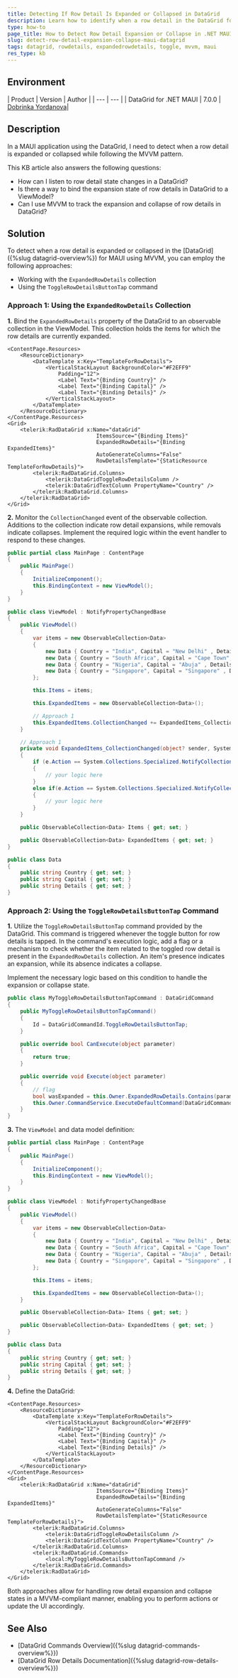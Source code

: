 ```yaml
---
title: Detecting If Row Detail Is Expanded or Collapsed in DataGrid
description: Learn how to identify when a row detail in the DataGrid for .NET MAUI is expanded or collapsed using MVVM.
type: how-to
page_title: How to Detect Row Detail Expansion or Collapse in .NET MAUI DataGrid
slug: detect-row-detail-expansion-collapse-maui-datagrid
tags: datagrid, rowdetails, expandedrowdetails, toggle, mvvm, maui
res_type: kb
---
```


## Environment

| Product | Version | Author |
| --- | --- |
| DataGrid for .NET MAUI | 7.0.0 | [Dobrinka Yordanova](https://www.telerik.com/blogs/author/dobrinka-yordanova)| 

## Description

In a MAUI application using the DataGrid, I need to detect when a row detail is expanded or collapsed while following the MVVM pattern.

This KB article also answers the following questions:
- How can I listen to row detail state changes in a DataGrid?
- Is there a way to bind the expansion state of row details in DataGrid to a ViewModel?
- Can I use MVVM to track the expansion and collapse of row details in DataGrid?

## Solution

To detect when a row detail is expanded or collapsed in the [DataGrid]({%slug datagrid-overview%}) for MAUI using MVVM, you can employ the following approaches:

* Working with the `ExpandedRowDetails` collection
* Using the `ToggleRowDetailsButtonTap` command

### Approach 1: Using the `ExpandedRowDetails` Collection

**1.** Bind the `ExpandedRowDetails` property of the DataGrid to an observable collection in the ViewModel. This collection holds the items for which the row details are currently expanded.

```
<ContentPage.Resources>
    <ResourceDictionary>
        <DataTemplate x:Key="TemplateForRowDetails">
            <VerticalStackLayout BackgroundColor="#F2EFF9"
                Padding="12">
                <Label Text="{Binding Country}" />
                <Label Text="{Binding Capital}" />
                <Label Text="{Binding Details}" />
            </VerticalStackLayout>
        </DataTemplate>
    </ResourceDictionary>
</ContentPage.Resources>
<Grid>
    <telerik:RadDataGrid x:Name="dataGrid"
                            ItemsSource="{Binding Items}"
                            ExpandedRowDetails="{Binding ExpandedItems}"
                            AutoGenerateColumns="False"
                            RowDetailsTemplate="{StaticResource TemplateForRowDetails}">
        <telerik:RadDataGrid.Columns>
            <telerik:DataGridToggleRowDetailsColumn />
            <telerik:DataGridTextColumn PropertyName="Country" />
        </telerik:RadDataGrid.Columns>
    </telerik:RadDataGrid>
</Grid>
```
**2.** Monitor the `CollectionChanged` event of the observable collection. Additions to the collection indicate row detail expansions, while removals indicate collapses. Implement the required logic within the event handler to respond to these changes.

```C#
public partial class MainPage : ContentPage
{
    public MainPage()
    {
        InitializeComponent();
        this.BindingContext = new ViewModel();
    }
}

public class ViewModel : NotifyPropertyChangedBase
{
    public ViewModel()
    {
        var items = new ObservableCollection<Data>
        {
            new Data { Country = "India", Capital = "New Delhi" , Details = "New Delhi is the capital of India and a part of the National Capital Territory of Delhi (NCT). New Delhi is the seat of all three branches of the Government of India, hosting the Rashtrapati Bhavan, Sansad Bhavan, and the Supreme Court."},
            new Data { Country = "South Africa", Capital = "Cape Town", Details = "Cape Town is South Africa's oldest city. It serves as the country's legislative capital, being the seat of the South African Parliament.It is the country's second-largest city (after Johannesburg) and the largest in the Western Cape."},
            new Data { Country = "Nigeria", Capital = "Abuja" , Details = "Abuja is the capital city of Nigeria. When it was decided to move the national capital from Lagos in 1976, a capital territory was chosen for its location near the centre of the country. The planned city is located in the centre of what is now the Federal Capital Territory." },
            new Data { Country = "Singapore", Capital = "Singapore" , Details = "Singapore is the capital city of the Republic of Singapore. It occupies the southern part of Singapore Island. Its strategic position on the strait between the Indian Ocean and South China Sea, complemented by its deepwater harbour, has made it the largest port in Southeast Asia." }
        };

        this.Items = items;

        this.ExpandedItems = new ObservableCollection<Data>();

        // Approach 1
        this.ExpandedItems.CollectionChanged += ExpandedItems_CollectionChanged;
    }

    // Approach 1
    private void ExpandedItems_CollectionChanged(object? sender, System.Collections.Specialized.NotifyCollectionChangedEventArgs e)
    {
        if (e.Action == System.Collections.Specialized.NotifyCollectionChangedAction.Add)
        {
            // your logic here
        }
        else if(e.Action == System.Collections.Specialized.NotifyCollectionChangedAction.Remove)
        {
            // your logic here
        }
    }

    public ObservableCollection<Data> Items { get; set; }

    public ObservableCollection<Data> ExpandedItems { get; set; }
}

public class Data
{
    public string Country { get; set; }
    public string Capital { get; set; }
    public string Details { get; set; }
}
```


### Approach 2: Using the `ToggleRowDetailsButtonTap` Command

**1.** Utilize the `ToggleRowDetailsButtonTap` command provided by the DataGrid. This command is triggered whenever the toggle button for row details is tapped. In the command's execution logic, add a flag or a mechanism to check whether the item related to the toggled row detail is present in the `ExpandedRowDetails` collection. An item's presence indicates an expansion, while its absence indicates a collapse.

Implement the necessary logic based on this condition to handle the expansion or collapse state.

```C#
public class MyToggleRowDetailsButtonTapCommand : DataGridCommand
{
    public MyToggleRowDetailsButtonTapCommand()
    {
        Id = DataGridCommandId.ToggleRowDetailsButtonTap;
    }

    public override bool CanExecute(object parameter)
    {
        return true;
    }

    public override void Execute(object parameter)
    {
        // flag
        bool wasExpanded = this.Owner.ExpandedRowDetails.Contains(parameter);
        this.Owner.CommandService.ExecuteDefaultCommand(DataGridCommandId.ToggleRowDetailsButtonTap, parameter);
    }
}
```

**3.** The `ViewModel` and data model definition:

```C#
public partial class MainPage : ContentPage
{
    public MainPage()
    {
        InitializeComponent();
        this.BindingContext = new ViewModel();
    }
}

public class ViewModel : NotifyPropertyChangedBase
{
    public ViewModel()
    {
        var items = new ObservableCollection<Data>
        {
            new Data { Country = "India", Capital = "New Delhi" , Details = "New Delhi is the capital of India and a part of the National Capital Territory of Delhi (NCT). New Delhi is the seat of all three branches of the Government of India, hosting the Rashtrapati Bhavan, Sansad Bhavan, and the Supreme Court."},
            new Data { Country = "South Africa", Capital = "Cape Town", Details = "Cape Town is South Africa's oldest city. It serves as the country's legislative capital, being the seat of the South African Parliament.It is the country's second-largest city (after Johannesburg) and the largest in the Western Cape."},
            new Data { Country = "Nigeria", Capital = "Abuja" , Details = "Abuja is the capital city of Nigeria. When it was decided to move the national capital from Lagos in 1976, a capital territory was chosen for its location near the centre of the country. The planned city is located in the centre of what is now the Federal Capital Territory." },
            new Data { Country = "Singapore", Capital = "Singapore" , Details = "Singapore is the capital city of the Republic of Singapore. It occupies the southern part of Singapore Island. Its strategic position on the strait between the Indian Ocean and South China Sea, complemented by its deepwater harbour, has made it the largest port in Southeast Asia." }
        };

        this.Items = items;

        this.ExpandedItems = new ObservableCollection<Data>();
    }

    public ObservableCollection<Data> Items { get; set; }

    public ObservableCollection<Data> ExpandedItems { get; set; }
}

public class Data
{
    public string Country { get; set; }
    public string Capital { get; set; }
    public string Details { get; set; }
}
```

**4.** Define the DataGrid:

```XAML
<ContentPage.Resources>
    <ResourceDictionary>
        <DataTemplate x:Key="TemplateForRowDetails">
            <VerticalStackLayout BackgroundColor="#F2EFF9"
                Padding="12">
                <Label Text="{Binding Country}" />
                <Label Text="{Binding Capital}" />
                <Label Text="{Binding Details}" />
            </VerticalStackLayout>
        </DataTemplate>
    </ResourceDictionary>
</ContentPage.Resources>
<Grid>
    <telerik:RadDataGrid x:Name="dataGrid"
                            ItemsSource="{Binding Items}"
                            ExpandedRowDetails="{Binding ExpandedItems}"
                            AutoGenerateColumns="False"
                            RowDetailsTemplate="{StaticResource TemplateForRowDetails}">
        <telerik:RadDataGrid.Columns>
            <telerik:DataGridToggleRowDetailsColumn />
            <telerik:DataGridTextColumn PropertyName="Country" />
        </telerik:RadDataGrid.Columns>
        <telerik:RadDataGrid.Commands>
            <local:MyToggleRowDetailsButtonTapCommand />
        </telerik:RadDataGrid.Commands>
    </telerik:RadDataGrid>
</Grid>
```

Both approaches allow for handling row detail expansion and collapse states in a MVVM-compliant manner, enabling you to perform actions or update the UI accordingly.

## See Also

- [DataGrid Commands Overview]({%slug datagrid-commands-overview%}})
- [DataGrid Row Details Documentation]({%slug datagrid-row-details-overview%}})
